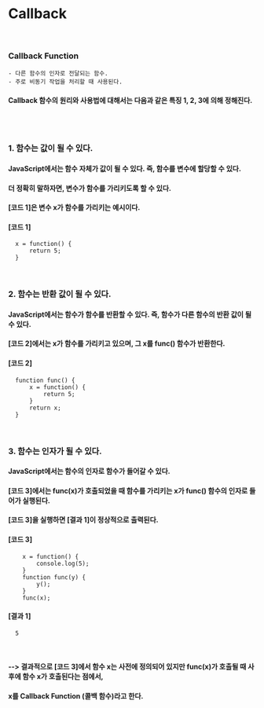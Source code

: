 # Callback
<br/>

### Callback Function
    - 다른 함수의 인자로 전달되는 함수.
    - 주로 비동기 작업을 처리할 때 사용된다.
#### Callback 함수의 원리와 사용법에 대해서는 다음과 같은 특징 1, 2, 3에 의해 정해진다.

<br><br>

### 1. 함수는 값이 될 수 있다.
#### JavaScript에서는 함수 자체가 값이 될 수 있다. 즉, 함수를 변수에 할당할 수 있다.
#### 더 정확히 말하자면, 변수가 함수를 가리키도록 할 수 있다.
#### [코드 1]은 변수 x가 함수를 가리키는 예시이다.
#### [코드 1]
```plaintext
  x = function() {
      return 5;
  }
```
<br/>

### 2. 함수는 반환 값이 될 수 있다.
#### JavaScript에서는 함수가 함수를 반환할 수 있다. 즉, 함수가 다른 함수의 반환 값이 될 수 있다.
#### [코드 2]에서는 x가 함수를 가리키고 있으며, 그 x를 func() 함수가 반환한다.
#### [코드 2]
```plaintext
  function func() {
      x = function() {
          return 5;
      }
      return x;
  }
```
<br/>

### 3. 함수는 인자가 될 수 있다.
#### JavaScript에서는 함수의 인자로 함수가 들어갈 수 있다.
#### [코드 3]에서는 func(x)가 호출되었을 때 함수를 가리키는 x가 func() 함수의 인자로 들어가 실행된다.
#### [코드 3]을 실행하면 [결과 1]이 정상적으로 출력된다.
#### [코드 3]
```plaintext
    x = function() {
        console.log(5);
    }
    function func(y) {
        y();
    }
    func(x);
```
#### [결과 1]
```plaintext
  5
```
<br/>

#### --> 결과적으로 [코드 3]에서 함수 x는 사전에 정의되어 있지만 func(x)가 호출될 때 사후에 함수 x가 호출된다는 점에서,
#### x를 Callback Function (콜백 함수)라고 한다.













